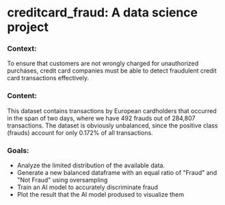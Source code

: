 # creditcard_fraud: A data science project

### Context:
To ensure that customers are not wrongly charged for unauthorized purchases, credit card companies must be able to detect fraudulent credit card transactions effectively.

### Content:
This dataset contains transactions by European cardholders that occurred in the span of two days, where we have 492 frauds out of 284,807 transactions. The dataset is obviously unbalanced, since the positive class (frauds) account for only 0.172% of all transactions.

### Goals:
- Analyze the limited distribution of the available data.
- Generate a new balanced dataframe with an equal ratio of "Fraud" and "Not Fraud" using oversampling
- Train an AI model to accurately discriminate fraud
- Plot the result that the AI model prodused to visualize them
